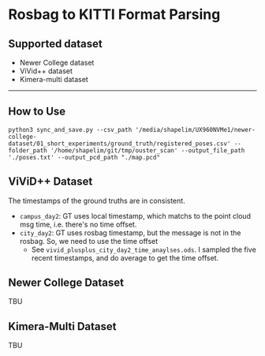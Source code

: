 # Rosbag to KITTI Format Parsing

## Supported dataset

* Newer College dataset
* ViVid++ dataset
* Kimera-multi dataset


---

## How to Use

```
python3 sync_and_save.py --csv_path '/media/shapelim/UX960NVMe1/newer-college-dataset/01_short_experiments/ground_truth/registered_poses.csv' --folder_path '/home/shapelim/git/tmp/ouster_scan' --output_file_path './poses.txt' --output_pcd_path "./map.pcd"

```


## ViViD++ Dataset

The timestamps of the ground truths are in consistent.
* `campus_day2`: GT uses local timestamp, which matchs to the point cloud msg time, i.e. there's no time offset. 
* `city_day2`: GT uses rosbag timestamp, but the message is not in the rosbag. So, we need to use the time offset
  * See `vivid_plusplus_city_day2_time_anaylses.ods`. I sampled the five recent timestamps, and do average to get the time offset.

## Newer College Dataset

TBU

## Kimera-Multi Dataset

TBU
